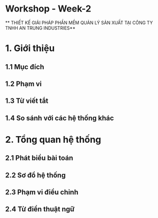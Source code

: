 # Workshop - Week-2

** THIẾT KẾ GIẢI PHÁP PHẦN MỀM QUẢN LÝ SẢN XUẤT TẠI CÔNG TY TNHH AN TRUNG INDUSTRIES**

# 1.	Giới thiệu
## 1.1	Mục đích
## 1.2	Phạm vi
## 1.3	Từ viết tắt
## 1.4	So sánh với các hệ thống khác
# 2.	Tổng quan hệ thống
## 2.1	Phát biểu bài toán
## 2.2	Sơ đồ hệ thống
## 2.3	Phạm vi điều chỉnh
## 2.4	Từ điển thuật ngữ
